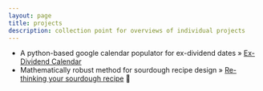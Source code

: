 ```yaml
---
layout: page
title: projects
description: collection point for overviews of individual projects
---
```


<ul class="posts">
    <li><span>A python-based google calendar populator for ex-dividend dates</span> &raquo; <a href="https://mag06.github.io/pages/dividend_calendar.html" target="_blank">Ex-Dividend Calendar</a><span class="glyphicon glyphicon-new-window"></span></li>
    <li><span>Mathematically robust method for sourdough recipe design</span> &raquo; <a href="https://mag06.github.io/pages/sourdough.html" target="_blank">Re-thinking your sourdough recipe</a> &#xe164; </li>
</ul>




